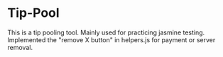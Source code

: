 # Tip-Pool
This is a tip pooling tool. Mainly used for practicing jasmine testing. Implemented the "remove X button" in helpers.js for payment or server removal.
